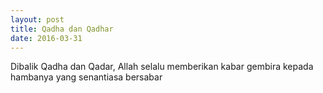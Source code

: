 ```yaml
---
layout: post
title: Qadha dan Qadhar
date: 2016-03-31
---
```


Dibalik Qadha dan Qadar, Allah selalu memberikan kabar gembira kepada hambanya yang senantiasa bersabar
